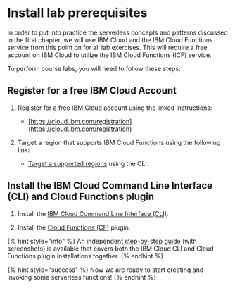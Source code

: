 # Install lab prerequisites

In order to put into practice the serverless concepts and patterns discussed in the first chapter, we will use IBM Cloud and the IBM Cloud Functions service from this point on for all lab exercises.  This will require a free account on IBM Cloud to utilize the IBM Cloud Functions (ICF) service.

To perform course labs, you will need to follow these steps:

## Register for a free IBM Cloud Account

1. Register for a free IBM Cloud account using the linked instructions:
    - [https://cloud.ibm.com/registration](https://cloud.ibm.com/registration)

2. Target a region that supports IBM Cloud Functions using the following link:
    - [Target a supported regions](https://cloud.ibm.com/docs/openwhisk?topic=cloud-functions-cloudfunctions_regions) using the CLI.

## Install the IBM Cloud Command Line Interface (CLI) and Cloud Functions plugin

1. Install the [IBM Cloud Command Line Interface (CLI)](https://cloud.ibm.com/docs/cli?topic=cloud-cli-getting-started).

2. Install the [Cloud Functions (CF)](https://cloud.ibm.com/functions/learn/cli) plugin.

{% hint style="info" %}
An independent [step-by-step guide](https://github.com/IBM/cloud-functions-workshops/tree/master/prereqs) (with screenshots) is available that covers both the IBM Cloud CLI and Cloud Functions plugin installations together.
{% endhint %}

{% hint style="success" %}
Now we are ready to start creating and invoking some serverless functions!
{% endhint %}
